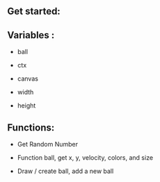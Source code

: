 ## Get started:

## Variables : 

- ball

- ctx

- canvas

- width 

- height

## Functions:

- Get Random Number

- Function ball, get x, y, velocity, colors, and size

- Draw / create ball, add a new ball



